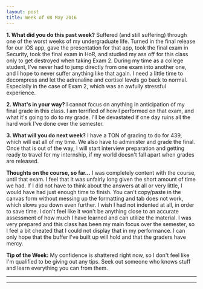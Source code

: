 ```yaml
---
layout: post
title: Week of 08 May 2016
---
```


**1. What did you do this past week?**
Suffered (and still suffering) through one of the worst weeks of my undergraduate life. Turned in the final release for our iOS app, gave the presentation for that app, took the final exam in Security, took the final exam in HoR, and studied my ass off for this class only to get destroyed when taking Exam 2. During my time as a college student, I've never had to jump directly from one exam into another one, and I hope to never suffer anything like that again. I need a little time to decompress and let the adrenaline and cortisol levels go back to normal. Especially in the case of Exam 2, which was an awfully stressful experience.

**2. What's in your way?**
I cannot focus on anything in anticipation of my final grade in this class. I am terrified of how I performed on that exam, and what it's going to do to my grade. I'll be devastated if one day ruins all the hard work I've done over the semester. 

**3. What will you do next week?**
I have a TON of grading to do for 439, which will eat all of my time. We also have to administer and grade the final. Once that is out of the way, I will start interview preparation and getting ready to travel for my internship, if my world doesn't fall apart when grades are released.

**Thoughts on the course, so far...**
I was completely content with the course, until that exam. I feel that it was unfairly long given the short amount of time we had. If I did not have to think about the answers at all or very little, I would have had just enough time to finish. You can't copy/paste in the canvas form without messing up the formatting and tab does not work, which slows you down even further. I wish I had not indented at all, in order to save time. I don't feel like it won't be anything close to an accurate assessment of how much I have learned and can utilize the material. I was very prepared and this class has been my main focus over the semester, so I feel a bit cheated that I could not display that in my performance. I can only hope that the buffer I've built up will hold and that the graders have mercy.

**Tip of the Week:**
My confidence is shattered right now, so I don't feel like I'm qualified to be giving out any tips. Seek out someone who knows stuff and learn everything you can from them.

----
**** 
